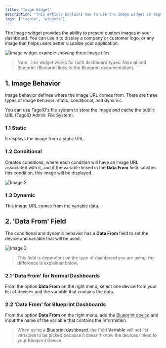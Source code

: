 ```yaml
---
title: "Image Widget"
description: "This article explains how to use the Image widget in TagoIO dashboards to present custom images (such as logos) and describes the widget's behavior and image source types."
tags: ["tagoio", "widgets"]
---
```

The Image widget provides the ability to present custom images in your dashboard. You can use it to display a company or customer logo, or any image that helps users better visualize your application.

![Image widget example showing three image tiles](/docs_imagem/tagoio/image-widget-2.gif)

> Note: This widget works for both dashboard types: Normal and Blueprint (Blueprint links to the Blueprint documentation).

## 1. Image Behavior
Image behavior defines where the image URL comes from. There are three types of image behavior: static, conditional, and dynamic.

You can use TagoIO's file system to store the image and cache the public URL (TagoIO Admin: File System).

### 1.1 Static

It displays the image from a static URL.

### 1.2 Conditional
Creates conditions, where each condition will have an image URL associated with it, and if the variable linked in the **Data From** field satisfies this condition, this image will be displayed.

![Image 2](/docs_imagem/tagoio/Captura-20de-20tela-20de-202021-06-23-2019-51-03-Op0.png)

### 1.3 Dynamic
This image URL comes from the variable data.

## 2. 'Data From' Field
The conditional and dynamic behavior has a **Data From** field to set the device and variable that will be used.

![Image 3](/docs_imagem/tagoio/1623008017802-7Qs.png)

> This field is dependent on the type of dashboard you are using; the difference is explained below.

### 2.1 'Data From' for Normal Dashboards
From the option **Data From** on the right menu, select one device from your list of devices and the variable that contains the data.

### 2.2 'Data From' for Blueprint Dashboards
From the option **Data From** on the right menu, add the [Blueprint device](../../devices/blueprint-devices-entities) and input the name of the variable that contains the information.

> When using a [Blueprint dashboard](../../dashboards/blueprint-dashboard), the field **Variable** will not list variables to be picked because it doesn't know the devices linked to your Blueprint Device.